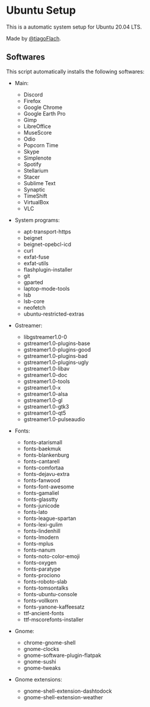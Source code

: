 # Ubuntu Setup

This is a automatic system setup for Ubuntu 20.04 LTS.

Made by [@tiagoFlach](https://github.com/tiagoFlach).



## Softwares

This script automatically installs the following softwares:

- Main:
	- Discord
	- Firefox
	- Google Chrome
	- Google Earth Pro
	- Gimp
	- LibreOffice
	- MuseScore
	- Odio
	- Popcorn Time
	- Skype
	- Simplenote
	- Spotify
	- Stellarium
	- Stacer
	- Sublime Text
	- Synaptic
	- TimeShift
	- VirtualBox
	- VLC  

- System programs: 
	- apt-transport-https
	- beignet
	- beignet-opebcl-icd
	- curl
	- exfat-fuse
	- exfat-utils
	- flashplugin-installer
	- git
	- gparted
	- laptop-mode-tools
	- lsb
	- lsb-core
	- neofetch
	- ubuntu-restricted-extras

- Gstreamer:
	- libgstreamer1.0-0 
	- gstreamer1.0-plugins-base 
	- gstreamer1.0-plugins-good 
	- gstreamer1.0-plugins-bad 
	- gstreamer1.0-plugins-ugly 
	- gstreamer1.0-libav 
	- gstreamer1.0-doc 
	- gstreamer1.0-tools 
	- gstreamer1.0-x 
	- gstreamer1.0-alsa 
	- gstreamer1.0-gl 
	- gstreamer1.0-gtk3 
	- gstreamer1.0-qt5 
	- gstreamer1.0-pulseaudio

- Fonts:
	- fonts-atarismall
	- fonts-baekmuk
	- fonts-blankenburg
	- fonts-cantarell
	- fonts-comfortaa
	- fonts-dejavu-extra
	- fonts-fanwood
	- fonts-font-awesome
	- fonts-gamaliel
	- fonts-glasstty
	- fonts-junicode
	- fonts-lato
	- fonts-league-spartan
	- fonts-lexi-gulim
	- fonts-lindenhill
	- fonts-lmodern
	- fonts-mplus
	- fonts-nanum
	- fonts-noto-color-emoji
	- fonts-oxygen
	- fonts-paratype
	- fonts-prociono
	- fonts-roboto-slab
	- fonts-tomsontalks
	- fonts-ubuntu-console
	- fonts-vollkorn
	- fonts-yanone-kaffeesatz
	- ttf-ancient-fonts
	- ttf-mscorefonts-installer
	
- Gnome:
	- chrome-gnome-shell
	- gnome-clocks
	- gnome-software-plugin-flatpak
	- gnome-sushi 
	- gnome-tweaks

- Gnome extensions:
	- gnome-shell-extension-dashtodock
	- gnome-shell-extension-weather